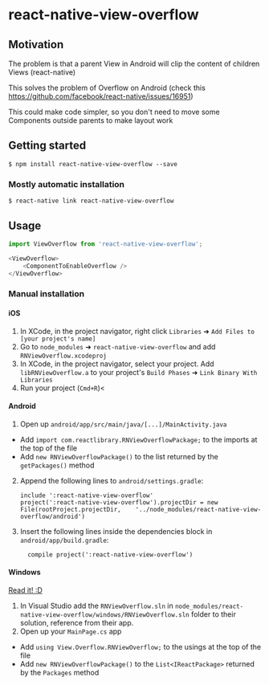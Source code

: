 # react-native-view-overflow

## Motivation

The problem is that a parent View in Android will clip the content of children Views (react-native)

This solves the problem of Overflow on Android (check this https://github.com/facebook/react-native/issues/16951)

This could make code simpler, so you don't need to move some Components outside parents to make layout work

## Getting started

`$ npm install react-native-view-overflow --save`

### Mostly automatic installation

`$ react-native link react-native-view-overflow`

## Usage
```javascript
import ViewOverflow from 'react-native-view-overflow';

<ViewOverflow>
    <ComponentToEnableOverflow />
</ViewOverflow>

```

### Manual installation

#### iOS

1. In XCode, in the project navigator, right click `Libraries` ➜ `Add Files to [your project's name]`
2. Go to `node_modules` ➜ `react-native-view-overflow` and add `RNViewOverflow.xcodeproj`
3. In XCode, in the project navigator, select your project. Add `libRNViewOverflow.a` to your project's `Build Phases` ➜ `Link Binary With Libraries`
4. Run your project (`Cmd+R`)<

#### Android

1. Open up `android/app/src/main/java/[...]/MainActivity.java`
  - Add `import com.reactlibrary.RNViewOverflowPackage;` to the imports at the top of the file
  - Add `new RNViewOverflowPackage()` to the list returned by the `getPackages()` method
2. Append the following lines to `android/settings.gradle`:
  	```
  	include ':react-native-view-overflow'
  	project(':react-native-view-overflow').projectDir = new File(rootProject.projectDir, 	'../node_modules/react-native-view-overflow/android')
  	```
3. Insert the following lines inside the dependencies block in `android/app/build.gradle`:
  	```
      compile project(':react-native-view-overflow')
  	```

#### Windows
[Read it! :D](https://github.com/ReactWindows/react-native)

1. In Visual Studio add the `RNViewOverflow.sln` in `node_modules/react-native-view-overflow/windows/RNViewOverflow.sln` folder to their solution, reference from their app.
2. Open up your `MainPage.cs` app
  - Add `using View.Overflow.RNViewOverflow;` to the usings at the top of the file
  - Add `new RNViewOverflowPackage()` to the `List<IReactPackage>` returned by the `Packages` method
